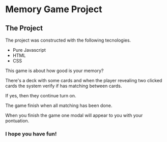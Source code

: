 # Memory Game Project

## The Project

The project was constructed with the following tecnologies.

* Pure Javascript 
* HTML 
* CSS 

This game is about how good is your memory?

There's a deck with some cards and when the player revealing two clicked cards the system verify if has matching between cards. 

If yes, then they continue turn on.

The game finish when all matching has been done.

When you finish the game one modal will appear to you with your pontuation.

### I hope you have fun!

